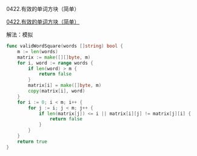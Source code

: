 0422.有效的单词方块（简单）

[0422.有效的单词方块（简单）](https://leetcode.cn/problems/valid-word-square/)



解法：模拟



```go
func validWordSquare(words []string) bool {
	m := len(words)
	matrix := make([][]byte, m)
	for i, word := range words {
		if len(word) > m {
			return false
		}
		matrix[i] = make([]byte, m)
		copy(matrix[i], word)
	}
	for i := 0; i < m; i++ {
		for j := i; j < m; j++ {
			if len(matrix[j]) <= i || matrix[i][j] != matrix[j][i] {
				return false
			}
		}
	}
	return true
}
```
